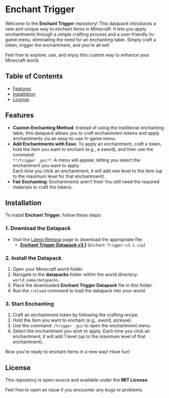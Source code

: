 # Enchant Trigger

Welcome to the **Enchant Trigger** repository! This datapack introduces a new and unique way to enchant items in Minecraft. It lets you apply enchantments through a simple crafting process and a user-friendly in-game menu, eliminating the need for an enchanting table. Simply craft a token, trigger the enchantment, and you’re all set!

Feel free to explore, use, and enjoy this custom way to enhance your Minecraft world.

## Table of Contents

- [Features](#features)
- [Installation](#installation)
- [License](#license)

## Features

- **Custom Enchanting Method**: Instead of using the traditional enchanting table, this datapack allows you to craft enchantment tokens and apply enchantments via an easy-to-use in-game menu.
- **Add Enchantments with Ease**: To apply an enchantment, craft a token, hold the item you want to enchant (e.g., a sword), and then use the command:  
  `**/trigger _gui**`. A menu will appear, letting you select the enchantment you want to apply.  
  Each time you click an enchantment, it will add one level to the item (up to the maximum level for that enchantment).
- **Fair Enchanting**: Enchantments aren't free! You still need the required materials to craft the tokens.

## Installation

To install **Enchant Trigger**, follow these steps:

### 1. Download the Datapack

- Visit the [Latest Release](https://github.com/i-am-me0-0/Enchant-Trigger/releases/latest) page to download the appropriate file:
  - **[Enchant Trigger Datapack v3.1](https://github.com/i-am-me0-0/Enchant-Trigger/releases/download/v3.1/Enchant-Trigger-Datapack-v3.1.zip)** (`Enchant-Trigger-v3.1.zip`)

### 2. Install the Datapack

1. Open your Minecraft world folder.
2. Navigate to the **datapacks** folder within the world directory:  
   `world_name/datapacks`.
3. Place the downloaded **Enchant Trigger Datapack** file in this folder.
4. Run the `/reload` command to load the datapack into your world.

### 3. Start Enchanting

1. Craft an enchantment token by following the crafting recipe.
2. Hold the item you want to enchant (e.g., sword, pickaxe).
3. Use the command: `/trigger _gui` to open the enchantment menu.
4. Select the enchantment you wish to apply. Each time you click an enchantment, it will add 1 level (up to the maximum level of that enchantment).

Now you're ready to enchant items in a new way! Have fun!

## License

This repository is open-source and available under the **MIT License**.

Feel free to open an issue if you encounter any bugs or problems.
